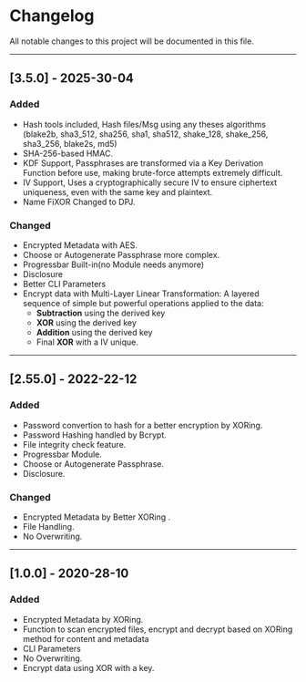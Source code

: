 # Changelog

All notable changes to this project will be documented in this file.


---

## [3.5.0] - 2025-30-04
### Added
- Hash tools included, Hash files/Msg using any theses algorithms (blake2b, sha3_512, sha256, sha1, sha512, shake_128, shake_256, sha3_256, blake2s, md5)
- SHA-256-based HMAC.
- KDF Support, Passphrases are transformed via a Key Derivation Function before use, making brute-force attempts extremely difficult.
- IV Support, Uses a cryptographically secure IV to ensure ciphertext uniqueness, even with the same key and plaintext.
- Name FiXOR Changed to DPJ.
### Changed
- Encrypted Metadata with AES.
- Choose or Autogenerate Passphrase more complex.
- Progressbar Built-in(no Module needs anymore)
- Disclosure
- Better CLI Parameters
- Encrypt data with Multi-Layer Linear Transformation:
  A layered sequence of simple but powerful operations applied to the data:
  - **Subtraction** using the derived key
  - **XOR** using the derived key
  - **Addition** using the derived key
  - Final **XOR** with a IV unique.
---

## [2.55.0] - 2022-22-12
### Added
- Password convertion to hash for a better encryption by XORing.
- Password Hashing handled by Bcrypt.
- File integrity check feature.
- Progressbar Module.
- Choose or Autogenerate Passphrase.
- Disclosure.
### Changed
- Encrypted Metadata by Better XORing .
- File Handling.
- No Overwriting.
---

## [1.0.0] - 2020-28-10
### Added
- Encrypted Metadata by XORing.
- Function to scan encrypted files, encrypt and decrypt based on XORing method for content and metadata
- CLI Parameters 
- No Overwriting.
- Encrypt data using XOR with a key.
